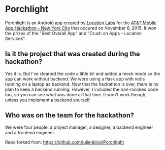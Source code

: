 # Porchlight
Porchlight is an Android app created by [Location Labs][1] for the [AT&T Mobile App Hackathon - New York City][2] that occured on November 6, 2015. It won the prizes of the "Best Overall App" and "Crush on Apps - Location Services". 

## Is it the project that was created during the hackathon?
Yes it is. But I've cleaned the code a little bit and added a mock mode so the app can work without backend. We were using a flask app with redis running on a laptop as backend. Now that the hackathon is over, there is no plan to keep a backend running. However, I included the non-mocked code too, so you can see what was done at that time. It won't work though, unless you implement a backend yourself.

## Who was on the team for the hackathon?
We were four people: a project manager, a designer, a backend engineer and a frontend engineer.

[1]: http://locationlabs.com/
[2]: http://www.eventbrite.com/e/att-mobile-app-hackathon-new-york-city-tickets-18849801263


Repo forked from: https://github.com/julienbiral/Porchlight 

